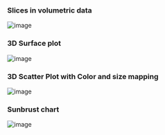 ### Slices in volumetric data
![image](https://github.com/ShreeshaBhat1004/Marvel_AIML_level_2/assets/111550331/fe0639a7-e619-41e0-9eef-31379197c923)

### 3D Surface plot
![image](https://github.com/ShreeshaBhat1004/Marvel_AIML_level_2/assets/111550331/01a99ec9-0588-4613-82d8-6037022b8f18)

### 3D Scatter Plot with Color and size mapping
![image](https://github.com/ShreeshaBhat1004/Marvel_AIML_level_2/assets/111550331/0039bbde-9601-4906-81be-bc80e7b0297c)

### Sunbrust chart
![image](https://github.com/ShreeshaBhat1004/Marvel_AIML_level_2/assets/111550331/ad4bd1f3-350b-4620-a6ae-8989c90d867a)
